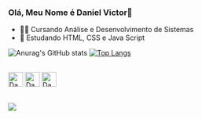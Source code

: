 ### Olá, Meu Nome é Daniel Victor👋

- 👨‍💻 Cursando Análise e Desenvolvimento de Sistemas
- 📕 Estudando HTML, CSS e Java Script

![Anurag's GitHub stats](https://github-readme-stats.vercel.app/api?username=DanielVictor01&show_icons=true&theme=dark)
[![Top Langs](https://github-readme-stats.vercel.app/api/top-langs/?username=DanielVictor01&layout=compact&theme=dark)](https://github.com/anuraghazra/github-readme-stats)

<div>
  <div style="display: inline_block"><br>
    <img aling="center" alt="DanielHTML" height="30" width"40" src="https://cdn.jsdelivr.net/gh/devicons/devicon/icons/html5/html5-original.svg" />
            <img aling="center" alt="DanielHTML" height="30" width"40" src="https://cdn.jsdelivr.net/gh/devicons/devicon/icons/css3/css3-original.svg" />
          <img aling="center" alt="DanielJS" height="30" width"40" src="https://cdn.jsdelivr.net/gh/devicons/devicon/icons/javascript/javascript-original.svg" />
  </div>
  
  ##
  
  <div>
    <a href= "https://www.linkedin.com/in/daniel-victor-103038209/" target="blank"><img src=https://img.shields.io/badge/LinkedIn-0077B5?style=for-the-badge&logo=linkedin&logoColor=white target="blank"></a>
  
